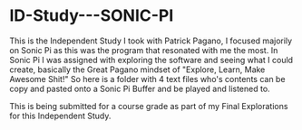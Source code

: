 # ID-Study---SONIC-PI

This is the Independent Study I took with Patrick Pagano, I focused majorily on Sonic Pi as this was the program that resonated with me the most.
In Sonic Pi I was assigned with exploring the software and seeing what I could create, basically the Great Pagano mindset of "Explore, Learn, Make
Awesome Shit!" So here is a folder with 4 text files who's contents can be copy and pasted onto a Sonic Pi Buffer and be played and listened to.

This is being submitted for a course grade as part of my Final Explorations for this Independent Study. 
